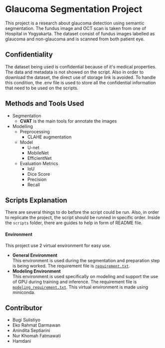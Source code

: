 # Glaucoma Segmentation Project
This project is a research about glaucoma detection using semantic segmentation. The fundus image and OCT scan is taken from one of Hospital in Yogyakarta. The dataset consist of fundus images labelled as glaucoma and non-glaucoma and is scanned from both patient eye.

## Confidentiality
The dataset being used is confidential because of it's medical properties. The data and metadata is not showed on the script. Also in order to download the dataset, the direct use of storage link is avoided. To handle this condition, the .env file is used to store all the confidential information that need to be used on the scripts.

## Methods and Tools Used
- Segmentation
  - **CVAT** is the main tools for annotate the images
- Modelling
  - Preprocessing
    - CLAHE augmentation
  - Model
    - U-net
    - MobileNet
    - EfficientNet
  - Evaluation Metrics
    - IoU
    - Dice Score
    - Precision
    - Recall

## Scripts Explanation
There are several things to do before the script could be run. Also, in order to replicate the project, the script should be runned in specific order. Inside the `scripts` folder, there are guides to help in form of README file.

#### Environment
This project use 2 virtual environment for easy use.
- **General Environment** <br/>
  This environment is used during the segmentation and preparation step is being worked. The requirement file is [`requirement.txt`](https://github.com/Bugi-Sulistiyo/Glaucoma-segmentation/blob/main/requirement.txt).
- **Modeling Environment** <br/>
  This environment is used specifically on modeling and support the use of GPU during training and inference. The requirement file is [`modeling_requirement.txt`](https://github.com/Bugi-Sulistiyo/Glaucoma-segmentation/blob/main/modeling_requirement.txt). This virtual environment is made using miniconda.

## Contributor
* Bugi Sulistiyo
* Eko Rahmat Darmawan
* Anindita Septiarini
* Nur Khomah Fatmawati
* Hamdani